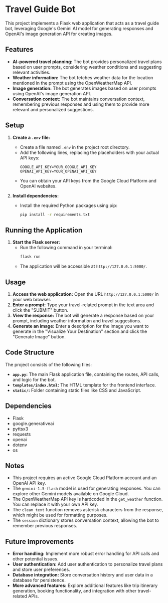 # Travel Guide Bot

This project implements a Flask web application that acts as a travel guide bot, leveraging Google's Gemini AI model for generating responses and OpenAI's image generation API for creating images.

## Features

* **AI-powered travel planning:** The bot provides personalized travel plans based on user prompts, considering weather conditions and suggesting relevant activities.
* **Weather information:** The bot fetches weather data for the location mentioned in the prompt using the OpenWeatherMap API.
* **Image generation:** The bot generates images based on user prompts using OpenAI's image generation API.
* **Conversation context:** The bot maintains conversation context, remembering previous responses and using them to provide more relevant and personalized suggestions.

## Setup

1. **Create a `.env` file:**
   * Create a file named `.env` in the project root directory.
   * Add the following lines, replacing the placeholders with your actual API keys:
     ```
     GOOGLE_API_KEY=YOUR_GOOGLE_API_KEY
     OPENAI_API_KEY=YOUR_OPENAI_API_KEY
     ```
   * You can obtain your API keys from the Google Cloud Platform and OpenAI websites.

2. **Install dependencies:**
   * Install the required Python packages using pip:
     ```bash
     pip install -r requirements.txt
     ```

## Running the Application

1. **Start the Flask server:**
   * Run the following command in your terminal:
     ```bash
     flask run
     ```
   * The application will be accessible at `http://127.0.0.1:5000/`.

## Usage

1. **Access the web application:** Open the URL `http://127.0.0.1:5000/` in your web browser.
2. **Enter a prompt:** Type your travel-related prompt in the text area and click the "SUBMIT" button.
3. **View the response:** The bot will generate a response based on your prompt, including weather information and travel suggestions.
4. **Generate an image:** Enter a description for the image you want to generate in the "Visualize Your Destination" section and click the "Generate Image" button.

## Code Structure

The project consists of the following files:

* **`app.py`:** The main Flask application file, containing the routes, API calls, and logic for the bot.
* **`templates/index.html`:** The HTML template for the frontend interface.
* **`static/`:** Folder containing static files like CSS and JavaScript.

## Dependencies

* Flask
* google.generativeai
* pyttsx3
* requests
* openai
* dotenv
* os

## Notes

* This project requires an active Google Cloud Platform account and an OpenAI API key.
* The `gemini-1.5-flash` model is used for generating responses. You can explore other Gemini models available on Google Cloud.
* The OpenWeatherMap API key is hardcoded in the `get_weather` function. You can replace it with your own API key.
* The `clean_text` function removes asterisk characters from the response, which might be used for formatting purposes.
* The `session` dictionary stores conversation context, allowing the bot to remember previous responses.

## Future Improvements

* **Error handling:** Implement more robust error handling for API calls and other potential issues.
* **User authentication:** Add user authentication to personalize travel plans and store user preferences.
* **Database integration:** Store conversation history and user data in a database for persistence.
* **More advanced features:** Explore additional features like trip itinerary generation, booking functionality, and integration with other travel-related APIs.
